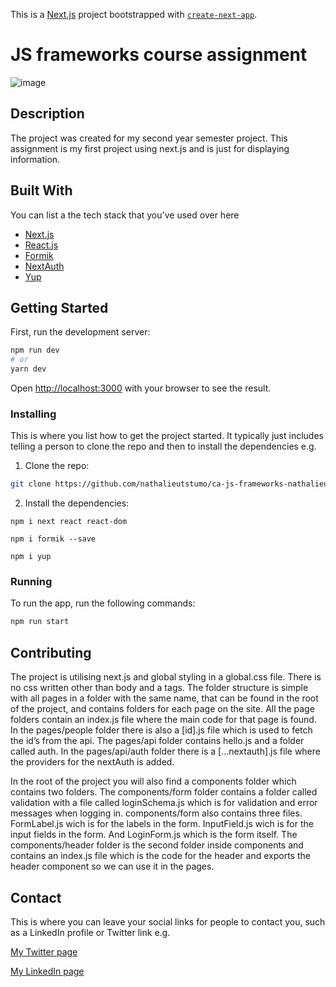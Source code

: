 This is a [Next.js](https://nextjs.org/) project bootstrapped with [`create-next-app`](https://github.com/vercel/next.js/tree/canary/packages/create-next-app).

# JS frameworks course assignment

![image](https://ibb.co/Pj24y1s)

## Description

The project was created for my second year semester project. This assignment is my first project using next.js and is just for displaying information.

## Built With

You can list a the tech stack that you've used over here

- [Next.js](https://nextjs.org/)
- [React.js](https://reactjs.org)
- [Formik](https://formik.org/)
- [NextAuth](https://next-auth.js.org/)
- [Yup](https://github.com/jquense/yup)

## Getting Started

First, run the development server:

```bash
npm run dev
# or
yarn dev
```

Open [http://localhost:3000](http://localhost:3000) with your browser to see the result.

### Installing

This is where you list how to get the project started. It typically just includes telling a person to clone the repo and then to install the dependencies e.g.

1. Clone the repo:

```bash
git clone https://github.com/nathalieutstumo/ca-js-frameworks-nathalieutstumo.git
```

2. Install the dependencies:

```
npm i next react react-dom
```

```
npm i formik --save
```

```
npm i yup
```

### Running

To run the app, run the following commands:

```bash
npm run start
```

## Contributing

The project is utilising next.js and global styling in a global.css file. There is no css written other than body and a tags. The folder structure is simple with all pages in a folder with the same name, that can be found in the root of the project, and contains folders for each page on the site. All the page folders contain an index.js file where the main code for that page is found. In the pages/people folder there is also a [id].js file which is used to fetch the id’s from the api. The pages/api folder contains hello.js and a folder called auth. In the pages/api/auth folder there is a […nextauth].js file where the providers for the nextAuth is added.

In the root of the project you will also find a components folder which contains two folders.
The components/form folder contains a folder called validation with a file called loginSchema.js which is for validation and error messages when logging in. components/form also contains three files. FormLabel.js wich is for the labels in the form. InputField.js wich is for the input fields in the form. And LoginForm.js which is the form itself.
The components/header folder is the second folder inside components and contains an index.js file which is the code for the header and exports the header component so we can use it in the pages.

## Contact

This is where you can leave your social links for people to contact you, such as a LinkedIn profile or Twitter link e.g.

[My Twitter page](www.twitter.com)

[My LinkedIn page](www.linkedin.com)
